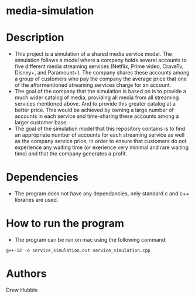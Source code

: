 # media-simulation

# Description

* This project is a simulation of a shared media service model. The simulation follows a model where a company holds several accounts to five different media streaming services (Netflix, Prime video, CraveTv, Disney+, and Paramount+). The company shares these accounts among a group of customers who pay the company the average price that one of the afformentioned streaming services charge for an account.
* The goal of the company that the simulation is based on is to provide a much wider catalog of media, providing all media from all streaming services mentioned above. And to provide this greater catalog at a better price. This would be achieved by owning a large number of accounts in each service and time-sharing these accounts among a larger customer base.
* The goal of the simulation model that this repository contains is to find an appropriate number of accounts for each streaming service as well as the company service price, in order to ensure that customers do not experience any waiting time (or exerience very minimal and rare waiting time) and that the company generates a profit.

# Dependencies

* The program does not have any dependancies, only standard c and c++ libraries are used.

# How to run the program
* The program can be run on mac using the following command:
```
g++-12 -o service_simulation.out service_simulation.cpp
```

# Authors

Drew Hubble

